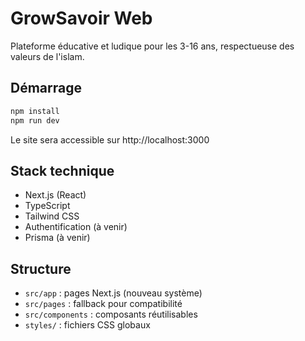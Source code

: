 # GrowSavoir Web

Plateforme éducative et ludique pour les 3-16 ans, respectueuse des valeurs de l'islam.

## Démarrage

```bash
npm install
npm run dev
```

Le site sera accessible sur http://localhost:3000

## Stack technique
- Next.js (React)
- TypeScript
- Tailwind CSS
- Authentification (à venir)
- Prisma (à venir)

## Structure
- `src/app` : pages Next.js (nouveau système)
- `src/pages` : fallback pour compatibilité
- `src/components` : composants réutilisables
- `styles/` : fichiers CSS globaux
